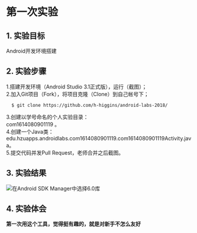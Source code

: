 # 第一次实验 

## 1. 实验目标
  
  Android开发环境搭建  
  
## 2. 实验步骤
  
  1.搭建开发环境（Android Studio 3.1正式版），运行（截图）；  
  2.加入Git项目（Fork），将项目克隆（Clone）到自己帐号下；  
  
      $ git clone https://github.com/h-higgins/android-labs-2018/  
  
  3.创建以学号命名的个人实验目录：  
  com1614080901119 。  
  4.创建一个Java类：edu.hzuapps.androidlabs.com1614080901119.com1614080901119Activity.java。  
  5.提交代码并发Pull Request，老师合并之后截图。  
  
## 3. 实验结果
  
  ![在Android SDK Manager中选择6.0库](https://github.com/h-higgins/android-labs-2018/blob/master/com1614080901119/jietu.png "配置教育网下载代理")
  
## 4. 实验体会
  
**第一次用这个工具，觉得挺有趣的，就是对新手不怎么友好**  


